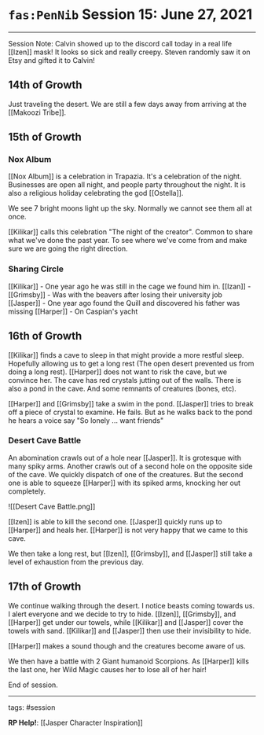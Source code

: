 # `fas:PenNib` Session 15: June 27, 2021
---

Session Note: Calvin showed up to the discord call today in a real life [[Izen]] mask! It looks so sick and really creepy. Steven randomly saw it on Etsy and gifted it to Calvin!

## 14th of Growth
Just traveling the desert. We are still a few days away from arriving at the [[Makoozi Tribe]].

## 15th of Growth
### Nox Album
[[Nox Album]] is a celebration in Trapazia. It's a celebration of the night. Businesses are open all night, and people party throughout the night. It is also a religious holiday celebrating the god [[Ostella]].

We see 7 bright moons light up the sky. Normally we cannot see them all at once.

[[Kilikar]] calls this celebration "The night of the creator". Common to share what we've done the past year. To see where we've come from and make sure we are going the right direction.

### Sharing Circle
[[Kilikar]] - One year ago he was still in the cage we found him in. 
[[Izan]] - 
[[Grimsby]] - Was with the beavers after losing their university job
[[Jasper]] - One year ago found the Quill and discovered his father was missing
[[Harper]] - On Caspian's yacht

## 16th of Growth
[[Kilikar]] finds a cave to sleep in that might provide a more restful sleep. Hopefully allowing us to get a long rest (The open desert prevented us from doing a long rest). [[Harper]] does not want to risk the cave, but we convince her.
The cave has red crystals jutting out of the walls. There is also a pond in the cave. And some remnants of creatures (bones, etc).

[[Harper]] and [[Grimsby]] take a swim in the pond.
[[Jasper]] tries to break off a piece of crystal to examine. He fails. But as he walks back to the pond he hears a voice say "So lonely ... want friends"

### Desert Cave Battle
An abomination crawls out of a hole near [[Jasper]]. It is grotesque with many spiky arms. Another crawls out of a second hole on the opposite side of the cave. We quickly dispatch of one of the creatures. But the second one is able to squeeze [[Harper]] with its spiked arms, knocking her out completely.

![[Desert Cave Battle.png]]

[[Izen]] is able to kill the second one. [[Jasper]] quickly runs up to [[Harper]] and heals her. [[Harper]] is not very happy that we came to this cave.

We then take a long rest, but [[Izen]], [[Grimsby]], and [[Jasper]] still take a level of exhaustion from the previous day.

## 17th of Growth
We continue walking through the desert.
I notice beasts coming towards us. I alert everyone and we decide to try to hide. [[Izen]], [[Grimsby]], and [[Harper]] get under our towels, while [[Kilikar]] and [[Jasper]] cover the towels with sand. [[Kilikar]] and [[Jasper]] then use their invisibility to hide.

[[Harper]] makes a sound though and the creatures become aware of us.

We then have a battle with 2 Giant humanoid Scorpions. As [[Harper]] kills the last one, her Wild Magic causes her to lose all of her hair!

End of session.

---

tags: #session

**RP Help!**: [[Jasper Character Inspiration]]